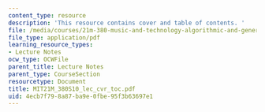 ```yaml
---
content_type: resource
description: 'This resource contains cover and table of contents. '
file: /media/courses/21m-380-music-and-technology-algorithmic-and-generative-music-spring-2010/4ecb7f798a87ba9e0fbe95f3b63697e1_MIT21M_380S10_lec_cvr_toc.pdf
file_type: application/pdf
learning_resource_types:
- Lecture Notes
ocw_type: OCWFile
parent_title: Lecture Notes
parent_type: CourseSection
resourcetype: Document
title: MIT21M_380S10_lec_cvr_toc.pdf
uid: 4ecb7f79-8a87-ba9e-0fbe-95f3b63697e1
---
```

